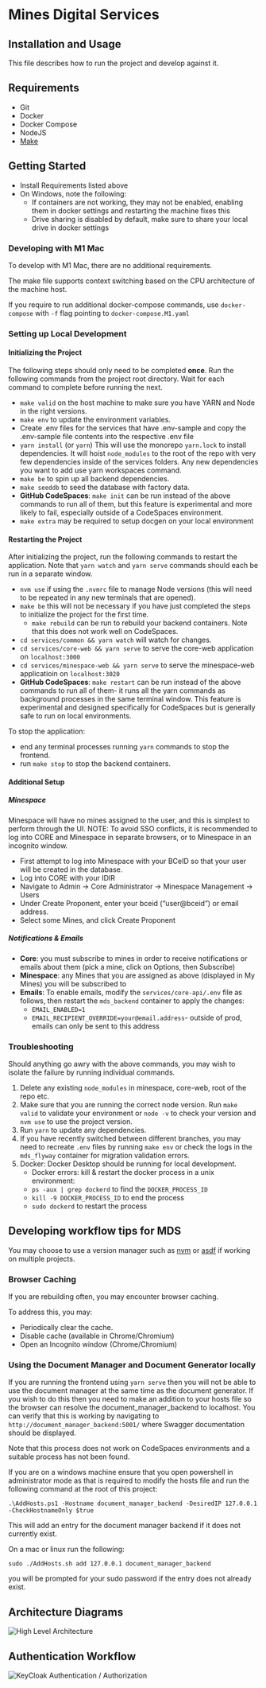 # Mines Digital Services

## Installation and Usage

This file describes how to run the project and develop against it.

## Requirements

- Git
- Docker
- Docker Compose
- NodeJS
- [Make](https://www.gnu.org/software/make/manual/make.html)

## Getting Started

- Install Requirements listed above
- On Windows, note the following:
  - If containers are not working, they may not be enabled, enabling them in docker settings and restarting the machine fixes this
  - Drive sharing is disabled by default, make sure to share your local drive in docker settings

### Developing with M1 Mac

To develop with M1 Mac, there are no additional requirements.

The make file supports context switching based on the CPU architecture of the machine host.

If you require to run additional docker-compose commands, use `docker-compose` with `-f` flag pointing to `docker-compose.M1.yaml`

### Setting up Local Development

#### Initializing the Project

The following steps should only need to be completed **once**. Run the following commands from the project root directory. Wait for each command to complete before running the next.

- `make valid` on the host machine to make sure you have YARN and Node in the right versions.
- `make env` to update the environment variables.
- Create .env files for the services that have .env-sample and copy the .env-sample file contents into the respective .env file
- `yarn install` (or `yarn`) This will use the monorepo `yarn.lock` to install dependencies. It will hoist `node_modules` to the root of the repo with very few dependencies inside of the services folders. Any new dependencies you want to add use yarn workspaces command.
- `make be` to spin up all backend dependencies.
- `make seeddb` to seed the database with factory data.
- **GitHub CodeSpaces**: `make init` can be run instead of the above commands to run all of them, but this feature is experimental and more likely to fail, especially outside of a CodeSpaces environment.
- `make extra` may be required to setup docgen on your local environment

#### Restarting the Project

After initializing the project, run the following commands to restart the application. Note that `yarn watch` and `yarn serve` commands should each be run in a separate window.

- `nvm use` if using the `.nvmrc` file to manage Node versions (this will need to be repeated in any new terminals that are opened).
- `make be` this will not be necessary if you have just completed the steps to initialize the project for the first time.
  - `make rebuild` can be run to rebuild your backend containers. Note that this does not work well on CodeSpaces.
- `cd services/common && yarn watch` will watch for changes.
- `cd services/core-web && yarn serve` to serve the core-web application on `localhost:3000`
- `cd services/minespace-web && yarn serve` to serve the minespace-web applicatioin on `localhost:3020`
- **GitHub CodeSpaces**: `make restart` can be run instead of the above commands to run all of them- it runs all the yarn commands as background processes in the same terminal window. This feature is experimental and designed specifically for CodeSpaces but is generally safe to run on local environments.

To stop the application:

- end any terminal processes running `yarn` commands to stop the frontend.
- run `make stop` to stop the backend containers.

#### Additional Setup

##### Minespace

Minespace will have no mines assigned to the user, and this is simplest to perform through the UI.
NOTE: To avoid SSO conflicts, it is recommended to log into CORE and Minespace in separate browsers, or to Minespace in an incognito window.

- First attempt to log into Minespace with your BCeID so that your user will be created in the database.
- Log into CORE with your IDIR
- Navigate to Admin → Core Administrator → Minespace Management → Users
- Under Create Proponent, enter your bceid (“user@bceid”) or email address.
- Select some Mines, and click Create Proponent

##### Notifications & Emails

- **Core**: you must subscribe to mines in order to receive notifications or emails about them (pick a mine, click on Options, then Subscribe)
- **Minespace**: any Mines that you are assigned as above (displayed in My Mines) you will be subscribed to
- **Emails**: To enable emails, modify the `services/core-api/.env` file as follows, then restart the `mds_backend` container to apply the changes:
  - `EMAIL_ENABLED=1`
  - `EMAIL_RECIPIENT_OVERRIDE=your@email.address`- outside of prod, emails can only be sent to this address

### Troubleshooting

Should anything go awry with the above commands, you may wish to isolate the failure by running individual commands.

1. Delete any existing `node_modules` in minespace, core-web, root of the repo etc.
2. Make sure that you are running the correct node version. Run `make valid` to validate your environment or `node -v` to check your version and `nvm use` to use the project version.
3. Run `yarn` to update any dependencies.
4. If you have recently switched between different branches, you may need to recreate `.env` files by running `make env` or check the logs in the `mds_flyway` container for migration validation errors.
5. Docker: Docker Desktop should be running for local development.
   - Docker errors: kill & restart the docker process in a unix environment:
   - `ps -aux | grep dockerd` to find the `DOCKER_PROCESS_ID`
   - `kill -9 DOCKER_PROCESS_ID` to end the process
   - `sudo dockerd` to restart the process

## Developing workflow tips for MDS

You may choose to use a version manager such as [nvm](https://github.com/nvm-sh/nvm) or [asdf](https://asdf-vm.com/) if working on multiple projects.

### Browser Caching

If you are rebuilding often, you may encounter browser caching.

To address this, you may:

- Periodically clear the cache.
- Disable cache (available in Chrome/Chromium)
- Open an Incognito window (Chrome/Chromium)

### Using the Document Manager and Document Generator locally

If you are running the frontend using `yarn serve` then you will not be able to use the document manager at the same time as the document generator. If you wish to do this then you need to make an addition to your hosts file so the browser can resolve the document_manager_backend to localhost. You can verify that this is working by navigating to `http://document_manager_backend:5001/` where Swagger documentation should be displayed.

Note that this process does not work on CodeSpaces environments and a suitable process has not been found.

If you are on a windows machine ensure that you open powershell in administrator mode as that is required to modify the hosts file and run the following command at the root of this project:

```
.\AddHosts.ps1 -Hostname document_manager_backend -DesiredIP 127.0.0.1 -CheckHostnameOnly $true
```

This will add an entry for the document manager backend if it does not currently exist.

On a mac or linux run the following:

```
sudo ./AddHosts.sh add 127.0.0.1 document_manager_backend
```

you will be prompted for your sudo password if the entry does not already exist.

## Architecture Diagrams

![High Level Architecture](./docs/architecture/MDS_Arch-Arch.svg)

## Authentication Workflow

![KeyCloak Authentication / Authorization](https://user-images.githubusercontent.com/25966613/52016147-a302a800-2498-11e9-87ce-e59bd0464656.png)
